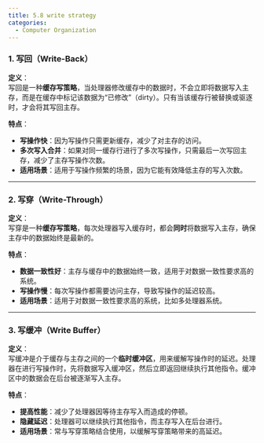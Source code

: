 ```yaml
---
title: 5.8 write strategy
categories:
  - Computer Organization
---
```

### **1. 写回（Write-Back）**

**定义**：  
写回是一种**缓存写策略**，当处理器修改缓存中的数据时，不会立即将数据写入主存，而是在缓存中标记该数据为“已修改”（dirty）。只有当该缓存行被替换或驱逐时，才会将其写回主存。

**特点**：

- **写操作快**：因为写操作只需更新缓存，减少了对主存的访问。
- **多次写入合并**：如果对同一缓存行进行了多次写操作，只需最后一次写回主存，减少了主存写操作次数。
- **适用场景**：适用于写操作频繁的场景，因为它能有效降低主存的写入次数。

---

### **2. 写穿（Write-Through）**

**定义**：  
写穿是一种**缓存写策略**，每次处理器写入缓存时，都会**同时**将数据写入主存，确保主存中的数据始终是最新的。

**特点**：

- **数据一致性好**：主存与缓存中的数据始终一致，适用于对数据一致性要求高的系统。
- **写操作慢**：每次写操作都需要访问主存，导致写操作的延迟较高。
- **适用场景**：适用于对数据一致性要求高的系统，比如多处理器系统。

---

### **3. 写缓冲（Write Buffer）**

**定义**：  
写缓冲是介于缓存与主存之间的一个**临时缓冲区**，用来缓解写操作时的延迟。处理器在进行写操作时，先将数据写入缓冲区，然后立即返回继续执行其他指令。缓冲区中的数据会在后台被逐渐写入主存。

**特点**：

- **提高性能**：减少了处理器因等待主存写入而造成的停顿。
- **隐藏延迟**：处理器可以继续执行其他指令，而主存写入在后台进行。
- **适用场景**：常与写穿策略结合使用，以缓解写穿策略带来的高延迟。